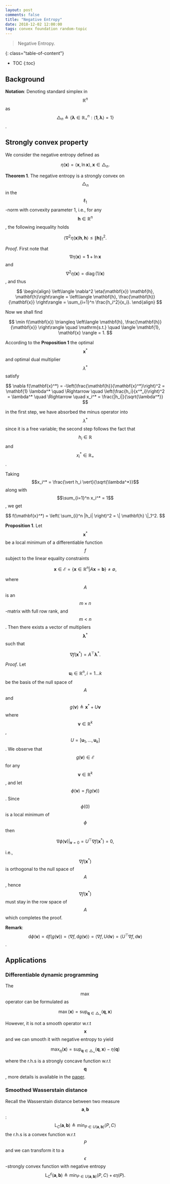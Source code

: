 ```yaml
---
layout: post
comments: false
title: "Negative Entropy"
date: 2018-12-02 12:00:00
tags: convex foundation random-topic
---
```



> Negative Entropy.

<!--more-->

{: class="table-of-content"}
* TOC
{:toc}

## Background

**Notation**: Denoting standard simplex in $$\mathbb{R}^n$$ as $$\triangle_n \triangleq \left\{ \boldsymbol { \lambda } \in \mathbb { R } _ { + } ^ { n } : \langle \boldsymbol{1}, \boldsymbol { \lambda } \rangle = 1 \right\}$$.

## Strongly convex property

We consider the negative entropy defined as 

$$
\eta(\mathbf{x}) = \langle \mathbf{x}, \ln \mathbf{x} \rangle, \mathbf{x} \in \triangle_n.
$$

**Theorem 1**. The negative entropy is a strongly convex on $$\triangle_n$$ in the $$\ell_1$$-norm with convexity parameter 1, i.e., for any $$\mathbf{h} \in \mathbb{R}^n$$, the following inequality holds

$$
\left\langle \nabla^2 \eta(\mathbf{x}) \mathbf{h}, \mathbf{h}\right\rangle \leq \| \mathbf{h} \|_1^2.
$$

*Proof*. First note that $$\nabla \eta(\mathbf{x}) = \mathbf{1} + \ln \mathbf{x}$$ and $$\nabla^2 \eta(\mathbf{x}) = \operatorname{diag}(1/\mathbf{x})$$, and thus 

$$
\begin{align}
\left\langle \nabla^2 \eta(\mathbf{x}) \mathbf{h}, \mathbf{h}\right\rangle = \left\langle \mathbf{h}, \frac{\mathbf{h}}{\mathbf{x}} \right\rangle = \sum_{i=1}^n \frac{h_i^2}{x_i}. 
\end{align}
$$

Now we shall find

$$
\min f(\mathbf{x}) \triangleq \left\langle \mathbf{h}, \frac{\mathbf{h}}{\mathbf{x}} \right\rangle \quad \mathrm{s.t.} \quad \langle \mathbf{1}, \mathbf{x} \rangle = 1.
$$

According to the **Proposition 1** the optimal $$\mathbf{x}^*$$ and optimal dual multiplier $$\lambda^*$$ satisfy

$$
\nabla f(\mathbf{x}^*) = -\left(\frac{\mathbf{h}}{\mathbf{x}^*}\right)^2 = \mathbf{1} \lambda^*
\quad \Rightarrow \quad \left(\frac{h_i}{x^*_i}\right)^2 = \lambda^* \quad \Rightarrow \quad x_i^* = \frac{|h_i|}{\sqrt{\lambda^*}}
$$

in the first step, we have absorbed the minus operator into $$\lambda^*$$ since it is a free variable; the second step follows the fact that $$h_i \in \mathbb{R}$$ and $$x_i^* \in \mathbb{R}_+$$.

Taking $$x_i^* = \frac{\vert h_i \vert}{\sqrt{\lambda^*}}$$ along with $$\sum_{i=1}^n x_i^* = 1$$, we get 

$$
f(\mathbf{x}^*) = \left( \sum_{i}^n |h_i| \right)^2 = \| \mathbf{h} \|_1^2.
$$

**Proposition 1**. Let $$\mathbf{x}^*$$ be a local minimum of a differentiable function $$f$$ subject to the linear equality constraints 

$$
\mathbf{x} \in \mathcal{E} = \{ \mathbf{x} \in \mathbb{R}^n | A \mathbf{x} = \mathbf{b} \} \neq \emptyset,
$$

where $$A$$ is an $$m \times n$$-matrix with full row rank, and $$m < n$$. Then there exists a vector of multipliers $$\boldsymbol{\lambda}^*$$ such that

$$
\nabla f(\mathbf{x}^*) = A^\top \boldsymbol{\lambda}^*.
$$

*Proof*. Let $$\mathbf{u}_i \in \mathbb{R}^n, i = 1 \ldots k$$ be the basis of the null space of $$A$$ and $$g(\mathbf{v}) \triangleq \mathbf{x}^* + U \mathbf{v}$$ where $$\mathbf{v} \in \mathbb{R}^k$$, $$U = [\mathbf{u}_1, \ldots, \mathbf{u}_k]$$. We observe that $$g(\mathbf{v}) \in \mathcal{E}$$ for any $$\mathbf{v} \in \mathbb{R}^k$$, and let $$\phi(\mathbf{v}) = f(g(\mathbf{v}))$$. Since $$\phi(0)$$ is a local minimum of $$\phi$$ then 

$$
\nabla \phi(\mathbf{v})|_{\mathbf{v} = 0} = U^\top \nabla f(\mathbf{x}^*) = 0,
$$

i.e., $$\nabla f(\mathbf{x}^*)$$ is orthogonal to the null space of $$A$$, hence $$\nabla f(\mathbf{x}^*)$$ must stay in the row space of $$A$$ which completes the proof.

**Remark**: $$\mathrm{d} \phi(\mathbf{v}) = \mathrm{d} f(g(\mathbf{v})) = \langle \nabla f, \mathrm{d}  g(\mathbf{v}) \rangle = \langle \nabla f, U \mathrm{d}  \mathbf{v} \rangle = \langle U^\top \nabla f,  \mathrm{d}  \mathbf{v} \rangle$$.



## Applications

### Differentiable dynamic programming

The $$\max$$ operator can be formulated as

$$
\max(\mathbf{x}) = \sup_{\mathbf{q} \in \triangle_+} \langle \mathbf{q}, \mathbf{x} \rangle
$$

However, it is not a smooth operator w.r.t $$\mathbf{x}$$ and we can smooth it with negative entropy to yield

$$
\operatorname{max}_{\eta}(\mathbf{x}) = \sup_{\mathbf{q} \in \triangle_+} \langle \mathbf{q}, \mathbf{x} \rangle - \eta(\mathbf{q})
$$

where the r.h.s is a strongly concave function w.r.t $$\mathbf{q}$$, more details is available in the [paper](https://arxiv.org/abs/1802.03676).

### Smoothed Wasserstain distance

Recall the Wasserstain distance between two measure $$\mathbf{a}, \mathbf{b}$$:
$$
\mathrm{L}_{C}(\mathbf{a}, \mathbf{b}) \triangleq \min_{P \in U(\mathbf{a}, \mathbf{b})} \langle P, C \rangle
$$
the r.h.s is a convex function w.r.t $$P$$ and we can transform it to a $$\epsilon$$-strongly convex function with negative entropy
$$
\mathrm{L}_{C}^{\epsilon}(\mathbf{a}, \mathbf{b}) \triangleq \min_{P \in U(\mathbf{a}, \mathbf{b})} \langle P, C \rangle + \epsilon \eta(P).
$$







